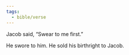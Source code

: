 ```yaml
---
tags:
  - bible/verse
---
```

Jacob said, “Swear to me first.”

He swore to him. He sold his birthright to Jacob.